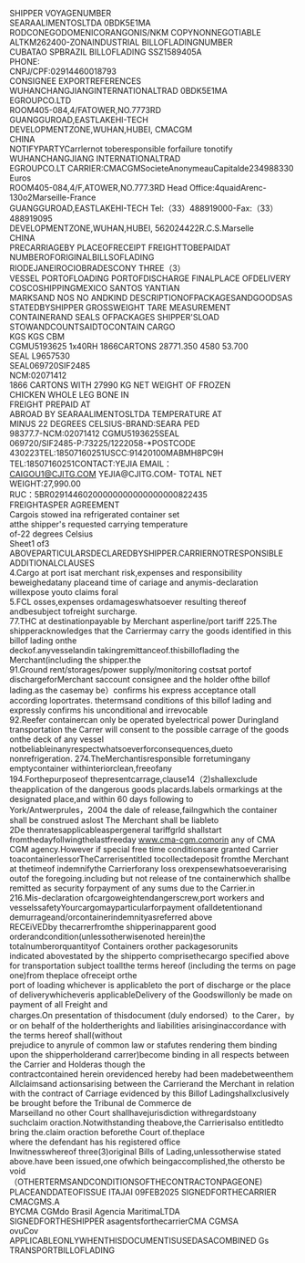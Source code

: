 

SHIPPER VOYAGENUMBER  
SEARAALIMENTOSLTDA 0BDK5E1MA  
RODCONEGODOMENICORANGONIS/NKM COPYNONNEGOTIABLE  
ALTKM262400-ZONAINDUSTRIAL BILLOFLADINGNUMBER  
CUBATAO SPBRAZIL BILLOFLADING SSZ1589405A  
PHONE:  
CNPJ/CPF:02914460018793  
CONSIGNEE EXPORTREFERENCES  
WUHANCHANGJIANGINTERNATIONALTRAD 0BDK5E1MA  
EGROUPCO.LTD  
ROOM405-084,4/FATOWER,NO.7773RD  
GUANGGUROAD,EASTLAKEHI-TECH  
DEVELOPMENTZONE,WUHAN,HUBEI, CMACGM  
CHINA  
NOTIFYPARTYCarrlernot toberesponsible forfailure tonotify  
WUHANCHANGJIANG INTERNATIONALTRAD  
EGROUPCO.LT CARRIER:CMACGMSocieteAnonymeauCapitalde234988330 Euros  
ROOM405-084,4/F,ATOWER,NO.777.3RD Head Office:4quaidArenc-130o2Marseille-France  
GUANGGUROAD,EASTLAKEHI-TECH Tel:（33）488919000-Fax:（33）488919095  
DEVELOPMENTZONE,WUHAN,HUBEI, 562024422R.C.S.Marselle  
CHINA  
PRECARRIAGEBY PLACEOFRECEIPT FREIGHTTOBEPAIDAT NUMBEROFORIGINALBILLSOFLADING  
RIODEJANEIROCIOBRADESCONY THREE（3）  
VESSEL PORTOFLOADING PORTOFDISCHARGE FINALPLACE OFDELIVERY  
COSCOSHIPPINGMEXICO SANTOS YANTIAN  
MARKSAND NOS NO ANDKIND DESCRIPTIONOFPACKAGESANDGOODSAS STATEDBYSHIPPER GROSSWEIGHT TARE MEASUREMENT  
CONTAINERAND SEALS OFPACKAGES SHIPPER'SLOAD STOWANDCOUNTSAIDTOCONTAIN CARGO  
KGS KGS CBM  
CGMU5193625 1x40RH 1866CARTONS 28771.350 4580 53.700  
SEAL L9657530  
SEAL069720SIF2485  
NCM:02071412  
1866 CARTONS WITH 27990 KG NET WEIGHT OF FROZEN  
CHICKEN WHOLE LEG BONE IN  
FREIGHT PREPAID AT  
ABROAD BY SEARAALIMENTOSLTDA  TEMPERATURE AT  
MINUS 22 DEGREES CELSIUS-BRAND:SEARA PED  
98377.7-NCM:02071412 CGMU5193625SEAL  
069720/SIF2485-P:73225/1222058-*POSTCODE  
430223TEL:18507160251USCC:91420100MABMH8PC9H  
TEL:18507160251CONTACT:YEJIA EMAIL：  
CAIGOU1@CJITG.COM YEJIA@CJITG.COM- TOTAL NET  
WEIGHT:27,990.00  
RUC：5BR02914460200000000000000000822435  
FREIGHTASPER AGREEMENT  
Cargois stowed ina refrigerated container set  
atthe shipper's requested carrying temperature  
of-22 degrees Celsius  
Sheet1 of3  
ABOVEPARTICULARSDECLAREDBYSHIPPER.CARRIERNOTRESPONSIBLE  
ADDITIONALCLAUSES  
4.Cargo at port isat merchant risk,expenses and responsibility beweighedatany placeand time of cariage and anymis-declaration willexpose youto claims foral  
5.FCL osses,expenses ordamageswhatsoever resulting thereof andbesubject tofreight surcharge.  
77.THC at destinationpayable by Merchant asperline/port tariff 225.The shipperacknowledges that the Carriermay carry the goods identified in this billof lading onthe  
deckof.anyvesselandin takingremittanceof.thisbilloflading the Merchant(including the shipper.the  
91.Ground rent/storages/power supply/monitoring costsat portof dischargeforMerchant saccount consignee and the holder ofthe billof lading.as the casemay be）confirms his express acceptance otall  
according loportrates. thetermsand conditions of this billof lading and expressly confirms his unconditional and irrevocable  
92.Reefer containercan only be operated byelectrical power Duringland transportation the Carrer will consent to the possible carrage of the goods onthe deck of any vessel  
notbeliableinanyrespectwhatsoeverforconsequences,dueto nonrefrigeration. 274.TheMerchantisresponsible forretumingany emptycontainer withinteriorclean,freeofany  
194.Forthepurposeof thepresentcarrage,clause14（2)shallexclude theapplication of the dangerous goods placards.labels ormarkings at the designated place,and within 60 days following to  
York/Antwerprules，2004 the dale of release,failngwhich the container shall be construed aslost The Merchant shall be liableto  
2De thenratesapplicableaspergeneral tariffgrld shallstart fromthedayfollwingthelastfreeday www.cma-cgm.comorin any of CMA CGM agency.However if special free time conditionsare granted Carrier toacontainerlessorTheCarrerisentitled tocollectadeposit fromthe Merchant at thetimeof indemnifythe Carrierforany loss orexpensewhatsoeverarising outof the foregoing.including but not release of tne containerwhich shallbe remitted as security forpayment of any sums due to the Carrier.in  
216.Mis-declaration ofcargoweightendangerscrew,port workers and vesselssafetyYourcargomayparticularforpayment ofalldetentionand demurrageand/orcontainerindemnityasreferred above  
RECEiVEDby thecarrerfromthe shipperinapparent good orderandcondition(unlessotherwisenoted herein)the totalnumberorquantityof Containers orother packagesorunits  
indicated abovestated by the shipperto comprisethecargo specified above for transportation subject toallthe terms hereof (including the terms on page one)from theplace ofreceipt orthe  
port of loading whichever is applicableto the port of discharge or the place of deliverywhicheveris applicableDelivery of the Goodswillonly be made on payment of all Freight and  
charges.On presentation of thisdocument (duly endorsed）to the Carer，by or on behalf of the holdertherights and liabilities arisinginaccordance with the terms hereof shall(without  
prejudice to anyrule of common law or stafutes rendering them binding upon the shipperholderand carrer)become binding in all respects between the Carrier and Holderas though the  
contractcontained herein orevidenced hereby had been madebetweenthem  
Allclaimsand actionsarising between the Carrierand the Merchant in relation with the contract of Carriage evidenced by this Billof Ladingshallxclusively be brought before the Tribunal de Commerce de  
Marseilland no other Court shallhavejurisdiction withregardstoany suchclaim oraction.Notwithstanding theabove,the Carrierisalso entitledto bring the.claim oraction beforethe Court of.theplace  
where the defendant has his registered office  
Inwitnesswhereof three(3)original Bills of Lading,unlessotherwise stated above.have been issued,one ofwhich beingaccomplished,the othersto be void  
（OTHERTERMSANDCONDITIONSOFTHECONTRACTONPAGEONE)  
PLACEANDDATEOFISSUE ITAJAI 09FEB2025 SIGNEDFORTHECARRIER CMACGMS.A  
BYCMA CGMdo Brasil Agencia MaritimaLTDA  
SIGNEDFORTHESHIPPER asagentsforthecarrierCMA CGMSA  
ovuCov  
APPLICABLEONLYWHENTHISDOCUMENTISUSEDASACOMBINED Gs  
TRANSPORTBILLOFLADING